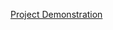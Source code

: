 [Project Demonstration](https://drive.google.com/file/d/12TY1WbM_hUH9M3pGUJAr-ITQWWhYnnry/view?usp=drive_link)
